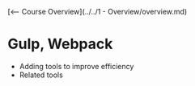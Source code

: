 [<-- Course Overview](../../1 - Overview/overview.md)
# Gulp, Webpack
* Adding tools to improve efficiency
* Related tools
